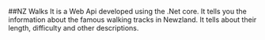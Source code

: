 ##NZ Walks
It is a Web Api developed using the .Net core.
It tells you the information about the famous walking tracks in Newzland. It tells about their length, difficulty and other descriptions.

